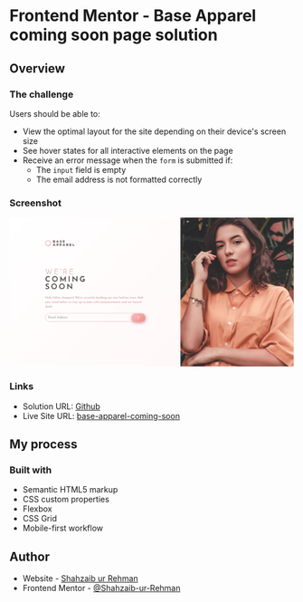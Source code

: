 # Frontend Mentor - Base Apparel coming soon page solution

## Overview

### The challenge

Users should be able to:

- View the optimal layout for the site depending on their device's screen size
- See hover states for all interactive elements on the page
- Receive an error message when the `form` is submitted if:
  - The `input` field is empty
  - The email address is not formatted correctly

### Screenshot

![](./screenshot.png)

### Links

- Solution URL: [Github](https://github.com/Shahzaib-ur-Rehman/base-apparel-coming-soon-page)
- Live Site URL: [base-apparel-coming-soon](https://base-apparel-coming-soon-page-sooty.vercel.app/)

## My process

### Built with

- Semantic HTML5 markup
- CSS custom properties
- Flexbox
- CSS Grid
- Mobile-first workflow
  
 

## Author

- Website - [Shahzaib ur Rehman](https://www.linkedin.com/in/shahzaib-ur-rehman-2518b01b8/)
- Frontend Mentor - [@Shahzaib-ur-Rehman](https://www.frontendmentor.io/profile/Shahzaib-ur-Rehman)
 